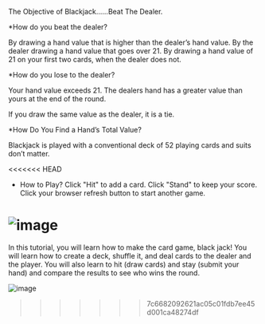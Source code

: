 
The Objective of Blackjack......Beat The Dealer. 

*How do you beat the dealer?

  By drawing a hand value that is higher than the dealer’s hand value.
  By the dealer drawing a hand value that goes over 21.
  By drawing a hand value of 21 on your first two cards, when the dealer does not.

*How do you lose to the dealer? 

  Your hand value exceeds 21.
  The dealers hand has a greater value than yours at the end of the round.

  If you draw the same value as the dealer, it is a tie.

*How Do You Find a Hand’s Total Value?

  Blackjack is played with a conventional deck of 52 playing cards and suits don’t matter.

<<<<<<< HEAD
* How to Play?
    Click "Hit" to add a card.
    Click "Stand" to keep your score.
    Click your browser refresh button to start another game.
    
![image](https://user-images.githubusercontent.com/105758399/201201383-daa7f173-c056-406b-8ac7-a347c5e2a8e3.png)
=======
In this tutorial, you will learn how to make the card game, black jack! You will learn how to create a deck, shuffle it, and deal cards to the dealer and the player. You will also learn to hit (draw cards) and stay (submit your hand) and compare the results to see who wins the round.

![image](https://user-images.githubusercontent.com/105758399/201201383-daa7f173-c056-406b-8ac7-a347c5e2a8e3.png)

>>>>>>> 7c6682092621ac05c01fdb7ee45d001ca48274df
